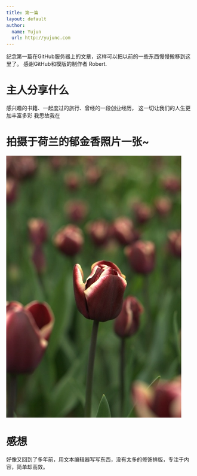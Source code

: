 ```yaml
---
title: 第一篇
layout: default
author:
  name: Yujun
  url: http://yujunc.com
---
```


纪念第一篇在GitHub服务器上的文章，这样可以把以前的一些东西慢慢搬移到这里了。
感谢GitHub和模版的制作者 Robert. 

# 主人分享什么
感兴趣的书籍、一起度过的旅行、曾经的一段创业经历，
这一切让我们的人生更加丰富多彩
我思故我在


# 拍摄于荷兰的郁金香照片一张~
<img src="/assets/images/1.jpg">

# 感想
好像又回到了多年前，用文本编辑器写写东西，没有太多的修饰排版，专注于内容，简单却高效。
